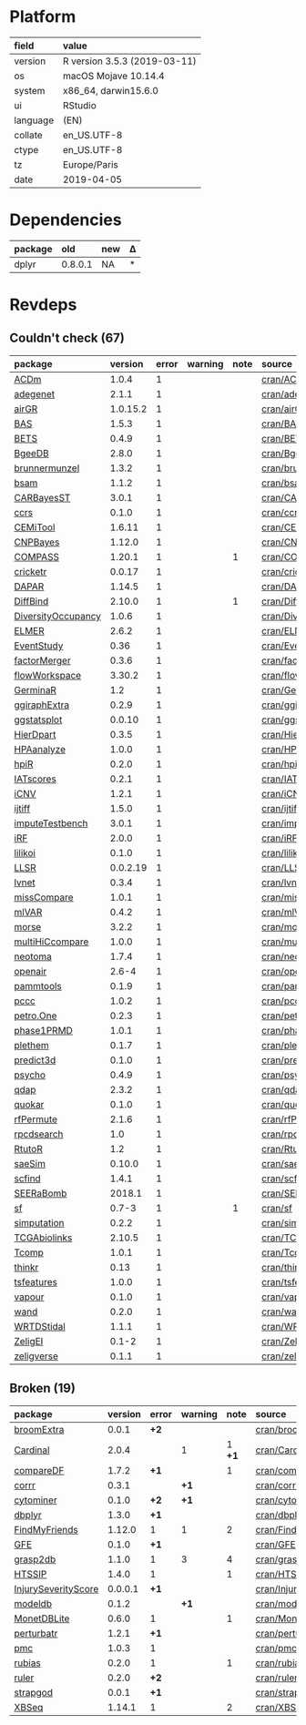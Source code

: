 # Platform

|field    |value                        |
|:--------|:----------------------------|
|version  |R version 3.5.3 (2019-03-11) |
|os       |macOS Mojave 10.14.4         |
|system   |x86_64, darwin15.6.0         |
|ui       |RStudio                      |
|language |(EN)                         |
|collate  |en_US.UTF-8                  |
|ctype    |en_US.UTF-8                  |
|tz       |Europe/Paris                 |
|date     |2019-04-05                   |

# Dependencies

|package |old     |new |Δ  |
|:-------|:-------|:---|:--|
|dplyr   |0.8.0.1 |NA  |*  |

# Revdeps

## Couldn't check (67)

|package                                              |version  |error |warning |note |source                                                                |
|:----------------------------------------------------|:--------|:-----|:-------|:----|:---------------------------------------------------------------------|
|[ACDm](problems.md#acdm)                             |1.0.4    |1     |        |     |[cran/ACDm](https://github.com/cran/ACDm)                             |
|[adegenet](problems.md#adegenet)                     |2.1.1    |1     |        |     |[cran/adegenet](https://github.com/cran/adegenet)                     |
|[airGR](problems.md#airgr)                           |1.0.15.2 |1     |        |     |[cran/airGR](https://github.com/cran/airGR)                           |
|[BAS](problems.md#bas)                               |1.5.3    |1     |        |     |[cran/BAS](https://github.com/cran/BAS)                               |
|[BETS](problems.md#bets)                             |0.4.9    |1     |        |     |[cran/BETS](https://github.com/cran/BETS)                             |
|[BgeeDB](problems.md#bgeedb)                         |2.8.0    |1     |        |     |[cran/BgeeDB](https://github.com/cran/BgeeDB)                         |
|[brunnermunzel](problems.md#brunnermunzel)           |1.3.2    |1     |        |     |[cran/brunnermunzel](https://github.com/cran/brunnermunzel)           |
|[bsam](problems.md#bsam)                             |1.1.2    |1     |        |     |[cran/bsam](https://github.com/cran/bsam)                             |
|[CARBayesST](problems.md#carbayesst)                 |3.0.1    |1     |        |     |[cran/CARBayesST](https://github.com/cran/CARBayesST)                 |
|[ccrs](problems.md#ccrs)                             |0.1.0    |1     |        |     |[cran/ccrs](https://github.com/cran/ccrs)                             |
|[CEMiTool](problems.md#cemitool)                     |1.6.11   |1     |        |     |[cran/CEMiTool](https://github.com/cran/CEMiTool)                     |
|[CNPBayes](problems.md#cnpbayes)                     |1.12.0   |1     |        |     |[cran/CNPBayes](https://github.com/cran/CNPBayes)                     |
|[COMPASS](problems.md#compass)                       |1.20.1   |1     |        |1    |[cran/COMPASS](https://github.com/cran/COMPASS)                       |
|[cricketr](problems.md#cricketr)                     |0.0.17   |1     |        |     |[cran/cricketr](https://github.com/cran/cricketr)                     |
|[DAPAR](problems.md#dapar)                           |1.14.5   |1     |        |     |[cran/DAPAR](https://github.com/cran/DAPAR)                           |
|[DiffBind](problems.md#diffbind)                     |2.10.0   |1     |        |1    |[cran/DiffBind](https://github.com/cran/DiffBind)                     |
|[DiversityOccupancy](problems.md#diversityoccupancy) |1.0.6    |1     |        |     |[cran/DiversityOccupancy](https://github.com/cran/DiversityOccupancy) |
|[ELMER](problems.md#elmer)                           |2.6.2    |1     |        |     |[cran/ELMER](https://github.com/cran/ELMER)                           |
|[EventStudy](problems.md#eventstudy)                 |0.36     |1     |        |     |[cran/EventStudy](https://github.com/cran/EventStudy)                 |
|[factorMerger](problems.md#factormerger)             |0.3.6    |1     |        |     |[cran/factorMerger](https://github.com/cran/factorMerger)             |
|[flowWorkspace](problems.md#flowworkspace)           |3.30.2   |1     |        |     |[cran/flowWorkspace](https://github.com/cran/flowWorkspace)           |
|[GerminaR](problems.md#germinar)                     |1.2      |1     |        |     |[cran/GerminaR](https://github.com/cran/GerminaR)                     |
|[ggiraphExtra](problems.md#ggiraphextra)             |0.2.9    |1     |        |     |[cran/ggiraphExtra](https://github.com/cran/ggiraphExtra)             |
|[ggstatsplot](problems.md#ggstatsplot)               |0.0.10   |1     |        |     |[cran/ggstatsplot](https://github.com/cran/ggstatsplot)               |
|[HierDpart](problems.md#hierdpart)                   |0.3.5    |1     |        |     |[cran/HierDpart](https://github.com/cran/HierDpart)                   |
|[HPAanalyze](problems.md#hpaanalyze)                 |1.0.0    |1     |        |     |[cran/HPAanalyze](https://github.com/cran/HPAanalyze)                 |
|[hpiR](problems.md#hpir)                             |0.2.0    |1     |        |     |[cran/hpiR](https://github.com/cran/hpiR)                             |
|[IATscores](problems.md#iatscores)                   |0.2.1    |1     |        |     |[cran/IATscores](https://github.com/cran/IATscores)                   |
|[iCNV](problems.md#icnv)                             |1.2.1    |1     |        |     |[cran/iCNV](https://github.com/cran/iCNV)                             |
|[ijtiff](problems.md#ijtiff)                         |1.5.0    |1     |        |     |[cran/ijtiff](https://github.com/cran/ijtiff)                         |
|[imputeTestbench](problems.md#imputetestbench)       |3.0.1    |1     |        |     |[cran/imputeTestbench](https://github.com/cran/imputeTestbench)       |
|[iRF](problems.md#irf)                               |2.0.0    |1     |        |     |[cran/iRF](https://github.com/cran/iRF)                               |
|[lilikoi](problems.md#lilikoi)                       |0.1.0    |1     |        |     |[cran/lilikoi](https://github.com/cran/lilikoi)                       |
|[LLSR](problems.md#llsr)                             |0.0.2.19 |1     |        |     |[cran/LLSR](https://github.com/cran/LLSR)                             |
|[lvnet](problems.md#lvnet)                           |0.3.4    |1     |        |     |[cran/lvnet](https://github.com/cran/lvnet)                           |
|[missCompare](problems.md#misscompare)               |1.0.1    |1     |        |     |[cran/missCompare](https://github.com/cran/missCompare)               |
|[mlVAR](problems.md#mlvar)                           |0.4.2    |1     |        |     |[cran/mlVAR](https://github.com/cran/mlVAR)                           |
|[morse](problems.md#morse)                           |3.2.2    |1     |        |     |[cran/morse](https://github.com/cran/morse)                           |
|[multiHiCcompare](problems.md#multihiccompare)       |1.0.0    |1     |        |     |[cran/multiHiCcompare](https://github.com/cran/multiHiCcompare)       |
|[neotoma](problems.md#neotoma)                       |1.7.4    |1     |        |     |[cran/neotoma](https://github.com/cran/neotoma)                       |
|[openair](problems.md#openair)                       |2.6-4    |1     |        |     |[cran/openair](https://github.com/cran/openair)                       |
|[pammtools](problems.md#pammtools)                   |0.1.9    |1     |        |     |[cran/pammtools](https://github.com/cran/pammtools)                   |
|[pccc](problems.md#pccc)                             |1.0.2    |1     |        |     |[cran/pccc](https://github.com/cran/pccc)                             |
|[petro.One](problems.md#petroone)                    |0.2.3    |1     |        |     |[cran/petro.One](https://github.com/cran/petro.One)                   |
|[phase1PRMD](problems.md#phase1prmd)                 |1.0.1    |1     |        |     |[cran/phase1PRMD](https://github.com/cran/phase1PRMD)                 |
|[plethem](problems.md#plethem)                       |0.1.7    |1     |        |     |[cran/plethem](https://github.com/cran/plethem)                       |
|[predict3d](problems.md#predict3d)                   |0.1.0    |1     |        |     |[cran/predict3d](https://github.com/cran/predict3d)                   |
|[psycho](problems.md#psycho)                         |0.4.9    |1     |        |     |[cran/psycho](https://github.com/cran/psycho)                         |
|[qdap](problems.md#qdap)                             |2.3.2    |1     |        |     |[cran/qdap](https://github.com/cran/qdap)                             |
|[quokar](problems.md#quokar)                         |0.1.0    |1     |        |     |[cran/quokar](https://github.com/cran/quokar)                         |
|[rfPermute](problems.md#rfpermute)                   |2.1.6    |1     |        |     |[cran/rfPermute](https://github.com/cran/rfPermute)                   |
|[rpcdsearch](problems.md#rpcdsearch)                 |1.0      |1     |        |     |[cran/rpcdsearch](https://github.com/cran/rpcdsearch)                 |
|[RtutoR](problems.md#rtutor)                         |1.2      |1     |        |     |[cran/RtutoR](https://github.com/cran/RtutoR)                         |
|[saeSim](problems.md#saesim)                         |0.10.0   |1     |        |     |[cran/saeSim](https://github.com/cran/saeSim)                         |
|[scfind](problems.md#scfind)                         |1.4.1    |1     |        |     |[cran/scfind](https://github.com/cran/scfind)                         |
|[SEERaBomb](problems.md#seerabomb)                   |2018.1   |1     |        |     |[cran/SEERaBomb](https://github.com/cran/SEERaBomb)                   |
|[sf](problems.md#sf)                                 |0.7-3    |1     |        |1    |[cran/sf](https://github.com/cran/sf)                                 |
|[simputation](problems.md#simputation)               |0.2.2    |1     |        |     |[cran/simputation](https://github.com/cran/simputation)               |
|[TCGAbiolinks](problems.md#tcgabiolinks)             |2.10.5   |1     |        |     |[cran/TCGAbiolinks](https://github.com/cran/TCGAbiolinks)             |
|[Tcomp](problems.md#tcomp)                           |1.0.1    |1     |        |     |[cran/Tcomp](https://github.com/cran/Tcomp)                           |
|[thinkr](problems.md#thinkr)                         |0.13     |1     |        |     |[cran/thinkr](https://github.com/cran/thinkr)                         |
|[tsfeatures](problems.md#tsfeatures)                 |1.0.0    |1     |        |     |[cran/tsfeatures](https://github.com/cran/tsfeatures)                 |
|[vapour](problems.md#vapour)                         |0.1.0    |1     |        |     |[cran/vapour](https://github.com/cran/vapour)                         |
|[wand](problems.md#wand)                             |0.2.0    |1     |        |     |[cran/wand](https://github.com/cran/wand)                             |
|[WRTDStidal](problems.md#wrtdstidal)                 |1.1.1    |1     |        |     |[cran/WRTDStidal](https://github.com/cran/WRTDStidal)                 |
|[ZeligEI](problems.md#zeligei)                       |0.1-2    |1     |        |     |[cran/ZeligEI](https://github.com/cran/ZeligEI)                       |
|[zeligverse](problems.md#zeligverse)                 |0.1.1    |1     |        |     |[cran/zeligverse](https://github.com/cran/zeligverse)                 |

## Broken (19)

|package                                                |version |error  |warning |note     |source                                                                  |
|:------------------------------------------------------|:-------|:------|:-------|:--------|:-----------------------------------------------------------------------|
|[broomExtra](problems.md#broomextra)                   |0.0.1   |__+2__ |        |         |[cran/broomExtra](https://github.com/cran/broomExtra)                   |
|[Cardinal](problems.md#cardinal)                       |2.0.4   |       |1       |1 __+1__ |[cran/Cardinal](https://github.com/cran/Cardinal)                       |
|[compareDF](problems.md#comparedf)                     |1.7.2   |__+1__ |        |1        |[cran/compareDF](https://github.com/cran/compareDF)                     |
|[corrr](problems.md#corrr)                             |0.3.1   |       |__+1__  |         |[cran/corrr](https://github.com/cran/corrr)                             |
|[cytominer](problems.md#cytominer)                     |0.1.0   |__+2__ |__+1__  |         |[cran/cytominer](https://github.com/cran/cytominer)                     |
|[dbplyr](problems.md#dbplyr)                           |1.3.0   |__+1__ |        |         |[cran/dbplyr](https://github.com/cran/dbplyr)                           |
|[FindMyFriends](problems.md#findmyfriends)             |1.12.0  |1      |1       |2        |[cran/FindMyFriends](https://github.com/cran/FindMyFriends)             |
|[GFE](problems.md#gfe)                                 |0.1.0   |__+1__ |        |         |[cran/GFE](https://github.com/cran/GFE)                                 |
|[grasp2db](problems.md#grasp2db)                       |1.1.0   |1      |3       |4        |[cran/grasp2db](https://github.com/cran/grasp2db)                       |
|[HTSSIP](problems.md#htssip)                           |1.4.0   |1      |        |1        |[cran/HTSSIP](https://github.com/cran/HTSSIP)                           |
|[InjurySeverityScore](problems.md#injuryseverityscore) |0.0.0.1 |__+1__ |        |         |[cran/InjurySeverityScore](https://github.com/cran/InjurySeverityScore) |
|[modeldb](problems.md#modeldb)                         |0.1.2   |       |__+1__  |         |[cran/modeldb](https://github.com/cran/modeldb)                         |
|[MonetDBLite](problems.md#monetdblite)                 |0.6.0   |1      |        |1        |[cran/MonetDBLite](https://github.com/cran/MonetDBLite)                 |
|[perturbatr](problems.md#perturbatr)                   |1.2.1   |__+1__ |        |         |[cran/perturbatr](https://github.com/cran/perturbatr)                   |
|[pmc](problems.md#pmc)                                 |1.0.3   |1      |        |         |[cran/pmc](https://github.com/cran/pmc)                                 |
|[rubias](problems.md#rubias)                           |0.2.0   |1      |        |1        |[cran/rubias](https://github.com/cran/rubias)                           |
|[ruler](problems.md#ruler)                             |0.2.0   |__+2__ |        |         |[cran/ruler](https://github.com/cran/ruler)                             |
|[strapgod](problems.md#strapgod)                       |0.0.1   |__+1__ |        |         |[cran/strapgod](https://github.com/cran/strapgod)                       |
|[XBSeq](problems.md#xbseq)                             |1.14.1  |1      |        |2        |[cran/XBSeq](https://github.com/cran/XBSeq)                             |

